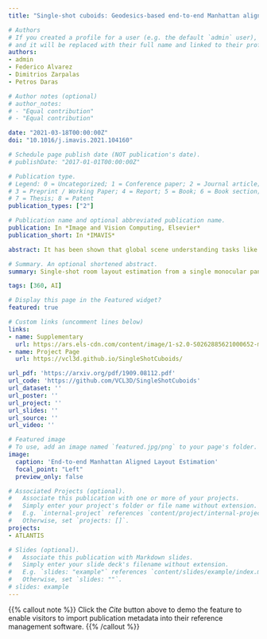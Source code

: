 ```yaml
---
title: "Single‑shot cuboids: Geodesics‑based end‑to‑end Manhattan aligned layout estimationfrom spherical panoramas."

# Authors
# If you created a profile for a user (e.g. the default `admin` user), write the username (folder name) here 
# and it will be replaced with their full name and linked to their profile.
authors:
- admin
- Federico Alvarez
- Dimitrios Zarpalas
- Petros Daras

# Author notes (optional)
# author_notes:
# - "Equal contribution"
# - "Equal contribution"

date: "2021-03-18T00:00:00Z"
doi: "10.1016/j.imavis.2021.104160"

# Schedule page publish date (NOT publication's date).
# publishDate: "2017-01-01T00:00:00Z"

# Publication type.
# Legend: 0 = Uncategorized; 1 = Conference paper; 2 = Journal article;
# 3 = Preprint / Working Paper; 4 = Report; 5 = Book; 6 = Book section;
# 7 = Thesis; 8 = Patent
publication_types: ["2"]

# Publication name and optional abbreviated publication name.
publication: In *Image and Vision Computing, Elsevier*
publication_short: In *IMAVIS*

abstract: It has been shown that global scene understanding tasks like layout estimation can benefit from wider field of views, and specifically spherical panoramas. While much progress has been made recently, all previous approaches rely on intermediate representations and postprocessing to produce Manhattan-aligned estimates. In this work we show how to estimate full room layouts in a single-shot, eliminating the need for postprocessing. Our work is the first to directly infer Manhattan-aligned outputs. To achieve this, our data-driven model exploits direct coordinate regression and is supervised end-to-end. As a result, we can explicitly add quasi-Manhattan constraints, which set the necessary conditions for a homography-based Manhattan alignment module. Finally, we introduce the geodesic heatmaps and loss and a boundary-aware center of mass calculation that facilitate higher quality keypoint estimation in the spherical domain. Our models and code are publicly available at https://github.com/VCL3D/SingleShotCuboids.

# Summary. An optional shortened abstract.
summary: Single-shot room layout estimation from a single monocular panorama.

tags: [360, AI]

# Display this page in the Featured widget?
featured: true

# Custom links (uncomment lines below)
links:
- name: Supplementary
  url: https://ars.els-cdn.com/content/image/1-s2.0-S0262885621000652-mmc1.pdf
- name: Project Page
  url: https://vcl3d.github.io/SingleShotCuboids/

url_pdf: 'https://arxiv.org/pdf/1909.08112.pdf'
url_code: 'https://github.com/VCL3D/SingleShotCuboids'
url_dataset: ''
url_poster: ''
url_project: ''
url_slides: ''
url_source: ''
url_video: ''

# Featured image
# To use, add an image named `featured.jpg/png` to your page's folder. 
image:
  caption: 'End-to-end Manhattan Aligned Layout Estimation'
  focal_point: "Left"
  preview_only: false

# Associated Projects (optional).
#   Associate this publication with one or more of your projects.
#   Simply enter your project's folder or file name without extension.
#   E.g. `internal-project` references `content/project/internal-project/index.md`.
#   Otherwise, set `projects: []`.
projects:
- ATLANTIS

# Slides (optional).
#   Associate this publication with Markdown slides.
#   Simply enter your slide deck's filename without extension.
#   E.g. `slides: "example"` references `content/slides/example/index.md`.
#   Otherwise, set `slides: ""`.
# slides: example
---
```


{{% callout note %}}
Click the *Cite* button above to demo the feature to enable visitors to import publication metadata into their reference management software.
{{% /callout %}}

<!-- 
{{% callout note %}}
Create your slides in Markdown - click the *Slides* button to check out the example.
{{% /callout %}}

Supplementary notes can be added here, including [code, math, and images](https://wowchemy.com/docs/writing-markdown-latex/). 
-->
